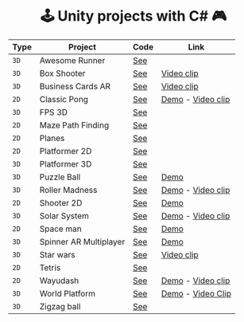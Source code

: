 <div align="center">

# 🕹️ Unity projects with C# 🎮

| Type | Project | Code | Link |
| --- | --- | --- | --- |
| `3D` | Awesome Runner | [See](projects/awesome-runner) | |
| `3D` | Box Shooter | [See](projects/box-shooter) | [Video clip](https://www.youtube.com/watch?v=NrT9TLQ41uY) |
| `3D` | Business Cards AR | [See](projects/business-cards-ar) | [Video clip](https://www.youtube.com/watch?v=csGzL_KCKqA) |
| `2D` | Classic Pong | [See](projects/classic-pong) | [Demo](https://andresnavag93.itch.io/classic-pong) - [Video clip](https://youtu.be/CmOeeDw1sSs) |
| `3D` | FPS 3D | [See](projects/fps-3d) |  |
| `2D` | Maze Path Finding | [See](projects/maze-path-finding) |  |
| `2D` | Planes | [See](projects/planes) |  |
| `2D` | Platformer 2D | [See](projects/platformer-2d) |  |
| `3D` | Platformer 3D | [See](projects/platformer-3d) |  |
| `3D` | Puzzle Ball | [See](projects/puzzle-ball) | [Demo](https://andresnavag93.itch.io/puzzle-ball) |
| `3D` | Roller Madness | [See](projects/roller-madness) | [Demo](https://andresnavag93.itch.io/roller-madness) - [Video clip](https://youtu.be/ncf9bPmcjB0)  |
| `2D` | Shooter 2D | [See](projects/shooter-2d) | [Demo](https://andresnavag93.itch.io/space-invasion) |
| `3D` | Solar System | [See](projects/solar-system) | [Demo](https://andresnavag93.itch.io/solar-system) - [Video clip](https://youtu.be/7jwhCgYkmT8)|
| `2D` | Space man | [See](projects/space-man) | [Demo](https://andresnavag93.itch.io/space-man) |
| `3D` | Spinner AR Multiplayer | [See](projects/spinner-ar-multiplayer) | [Demo](https://andresnavag93.itch.io/spinner-multiplayer) |
| `3D` | Star wars | [See](projects/star-wars) | [Video clip](https://youtu.be/j0jVuYq4nSk) |
| `2D` | Tetris | [See](projects/tetris) |  |
| `2D` | Wayudash | [See](projects/wayudash) | [Demo](https://andresnavag93.itch.io/wayu-dash) - [Video clip](https://youtu.be/20s160Zu9Tk) |
| `3D` | World Platform | [See](projects/world-platform) | [Demo](https://andresnavag93.itch.io/space-platform) - [Video Clip](https://youtu.be/JXZgZYYRIi4) |
| `3D` | Zigzag ball | [See](projects/zigzag-ball) |  |

</div>